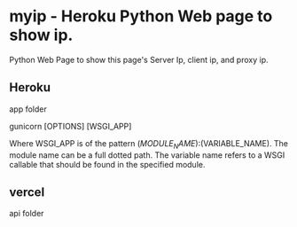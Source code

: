 # myip - Heroku Python Web page to show ip.

Python Web Page to show this page's Server Ip, client ip, and proxy ip. 




## Heroku

app folder

gunicorn [OPTIONS] [WSGI_APP]

Where WSGI_APP is of the pattern $(MODULE_NAME):$(VARIABLE_NAME). The module name can be a full dotted path. The variable name refers to a WSGI callable that should be found in the specified module.


## vercel

api folder
